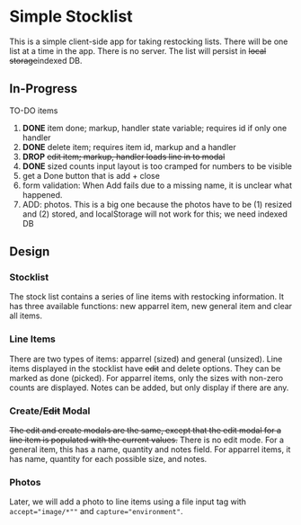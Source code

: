# Simple Stocklist

This is a simple client-side app for taking restocking lists. 
There will be one list at a time in the app. There is no server.
The list will persist in ~~local storage~~indexed DB.

## In-Progress

TO-DO items

1. __DONE__ item done; markup, handler state variable; requires id if only one handler
2. __DONE__ delete item; requires item id, markup and a handler
3. __DROP__ ~~edit item; markup, handler loads line in to modal~~
4. __DONE__ sized counts input layout is too cramped for numbers to be visible
5. get a Done button that is add + close
6. form validation: When Add fails due to a missing name, it is unclear what happened.
7. ADD: photos. This is a big one because the photos have to be (1) resized and (2) stored, and localStorage will not work for this; we need indexed DB

## Design

### Stocklist

The stock list contains a series of line items with restocking information.
It has three available functions: new apparrel item, new general item and clear all items.

### Line Items

There are two types of items: apparrel (sized) and general (unsized).
Line items displayed in the stocklist have ~~edit~~ and delete options.
They can be marked as done (picked).
For apparrel items, only the sizes with non-zero counts are displayed.
Notes can be added, but only display if there are any.

### Create/~~Edit~~ Modal
~~The edit and create modals are the same,
except that the edit modal for a line item is populated with the current values.~~
There is no edit mode.
For a general item, this has a name, quantity and notes field. 
For apparrel items, it has name, quantity for each possible size, and notes.


### Photos
Later, we will add a photo to line items using a file input tag with `accept="image/*""` and `capture="environment"`.
